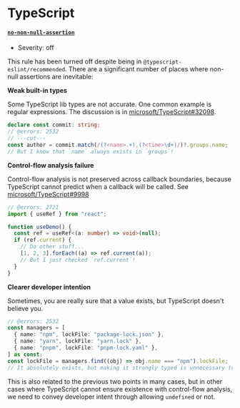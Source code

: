# TypeScript

#### [`no-non-null-assertion`](https://typescript-eslint.io/rules/no-non-null-assertion)

- Severity: off

This rule has been turned off despite being in `@typescript-eslint/recommended`. There are a significant number of places where non-null assertions are inevitable:

**Weak built-in types**

Some TypeScript lib types are not accurate. One common example is regular expressions. The discussion is in [microsoft/TypeScript#32098](https://github.com/microsoft/TypeScript/issues/32098).

```ts twoslash
declare const commit: string;
// @errors: 2532
// ---cut---
const author = commit.match(/(?<name>.+),(?<time>\d+)/)?.groups.name;
// But I know that `name` always exists in `groups`!
```

**Control-flow analysis failure**

Control-flow analysis is not preserved across callback boundaries, because TypeScript cannot predict when a callback will be called. See [microsoft/TypeScript#9998](https://github.com/microsoft/TypeScript/issues/9998)

```ts twoslash
// @errors: 2721
import { useRef } from "react";

function useDemo() {
  const ref = useRef<(a: number) => void>(null);
  if (ref.current) {
    // Do other stuff...
    [1, 2, 3].forEach((a) => ref.current(a));
    // But I just checked `ref.current`!
  }
}
```

**Clearer developer intention**

Sometimes, you are really sure that a value exists, but TypeScript doesn't believe you.

```ts twoslash
// @errors: 2532
const managers = [
  { name: "npm", lockFile: "package-lock.json" },
  { name: "yarn", lockFile: "yarn.lock" },
  { name: "pnpm", lockFile: "pnpm-lock.yaml" },
] as const;
const lockFile = managers.find((obj) => obj.name === "npm").lockFile;
// It absolutely exists, but making it strongly typed is unnecessary trouble
```

This is also related to the previous two points in many cases, but in other cases where TypeScript cannot ensure existence with control-flow analysis, we need to convey developer intent through allowing `undefined` or not.

